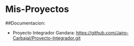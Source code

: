 # Mis-Proyectos
##Documentacion:
- Proyecto Integrador Gandara:  https://github.com/Jairo-Carbajal/Proyecto-Integrador.git
